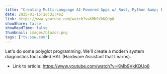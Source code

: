 ```yaml
---
title: "Creating Multi-Language AI-Powered Apps w/ Rust, Python &amp; Blazor | TJ Gokken | Join us Live!"
date: 2025-01-15T20:31:46Z
link: https://www.youtube.com/watch?v=KMb9VkKQUp8
showShare: false
showReadTime: false
thumbnail: images/blazor.png
tags: ["tv.ssw.com"]
---
```

Let's do some polyglot programming. We'll create a modern system diagnostics tool called HAL (Hardware Assistant that Learns).

- Link to article: https://www.youtube.com/watch?v=KMb9VkKQUp8